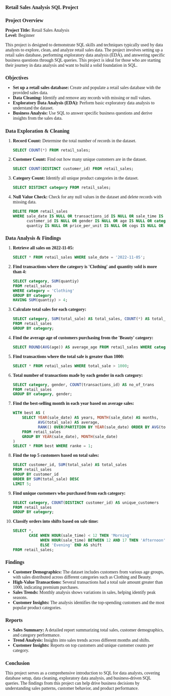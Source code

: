 <style>
    body {
        font-family: 'Times New Roman', serif;
        font-size: 14px;
    }
    h1, h2, h3 {
        font-size: 16px;
    }
</style>

# Retail Sales Analysis SQL Project

## Project Overview
**Project Title:** Retail Sales Analysis  
**Level:** Beginner  

This project is designed to demonstrate SQL skills and techniques typically used by data analysts to explore, clean, and analyze retail sales data. The project involves setting up a retail sales database, performing exploratory data analysis (EDA), and answering specific business questions through SQL queries. This project is ideal for those who are starting their journey in data analysis and want to build a solid foundation in SQL.

## Objectives
- **Set up a retail sales database:** Create and populate a retail sales database with the provided sales data.
- **Data Cleaning:** Identify and remove any records with missing or null values.
- **Exploratory Data Analysis (EDA):** Perform basic exploratory data analysis to understand the dataset.
- **Business Analysis:** Use SQL to answer specific business questions and derive insights from the sales data.

## Data Exploration & Cleaning
1. **Record Count:** Determine the total number of records in the dataset.
   ```sql
   SELECT COUNT(*) FROM retail_sales;
   ```
2. **Customer Count:** Find out how many unique customers are in the dataset.
   ```sql
   SELECT COUNT(DISTINCT customer_id) FROM retail_sales;
   ```
3. **Category Count:** Identify all unique product categories in the dataset.
   ```sql
   SELECT DISTINCT category FROM retail_sales;
   ```
4. **Null Value Check:** Check for any null values in the dataset and delete records with missing data.
   ```sql
   DELETE FROM retail_sales
   WHERE sale_date IS NULL OR transactions_id IS NULL OR sale_time IS NULL OR 
         customer_id IS NULL OR gender IS NULL OR age IS NULL OR category IS NULL OR 
         quantiy IS NULL OR price_per_unit IS NULL OR cogs IS NULL OR total_sale IS NULL;
   ```

## Data Analysis & Findings
1. **Retrieve all sales on 2022-11-05:**
   ```sql
   SELECT * FROM retail_sales WHERE sale_date = '2022-11-05';
   ```
2. **Find transactions where the category is 'Clothing' and quantity sold is more than 4:**
   ```sql
   SELECT category, SUM(quantiy) 
   FROM retail_sales
   WHERE category = 'Clothing'
   GROUP BY category
   HAVING SUM(quantiy) > 4;
   ```
3. **Calculate total sales for each category:**
   ```sql
   SELECT category, SUM(total_sale) AS total_sales, COUNT(*) AS total_orders 
   FROM retail_sales 
   GROUP BY category;
   ```
4. **Find the average age of customers purchasing from the 'Beauty' category:**
   ```sql
   SELECT ROUND(AVG(age)) AS average_age FROM retail_sales WHERE category = 'Beauty';
   ```
5. **Find transactions where the total sale is greater than 1000:**
   ```sql
   SELECT * FROM retail_sales WHERE total_sale > 1000;
   ```
6. **Total number of transactions made by each gender in each category:**
   ```sql
   SELECT category, gender, COUNT(transactions_id) AS no_of_trans
   FROM retail_sales
   GROUP BY category, gender;
   ```
7. **Find the best-selling month in each year based on average sales:**
   ```sql
   WITH best AS (
       SELECT YEAR(sale_date) AS years, MONTH(sale_date) AS months, 
              AVG(total_sale) AS average, 
              RANK() OVER(PARTITION BY YEAR(sale_date) ORDER BY AVG(total_sale) DESC) AS ranke 
       FROM retail_sales
       GROUP BY YEAR(sale_date), MONTH(sale_date)
   )
   SELECT * FROM best WHERE ranke = 1;
   ```
8. **Find the top 5 customers based on total sales:**
   ```sql
   SELECT customer_id, SUM(total_sale) AS total_sales
   FROM retail_sales
   GROUP BY customer_id
   ORDER BY SUM(total_sale) DESC
   LIMIT 5;
   ```
9. **Find unique customers who purchased from each category:**
   ```sql
   SELECT category, COUNT(DISTINCT customer_id) AS unique_customers 
   FROM retail_sales 
   GROUP BY category;
   ```
10. **Classify orders into shifts based on sale time:**
    ```sql
    SELECT *,
           CASE WHEN HOUR(sale_time) < 12 THEN 'Morning' 
                WHEN HOUR(sale_time) BETWEEN 12 AND 17 THEN 'Afternoon' 
                ELSE 'Evening' END AS shift 
    FROM retail_sales;
    ```

## Findings
- **Customer Demographics:** The dataset includes customers from various age groups, with sales distributed across different categories such as Clothing and Beauty.
- **High-Value Transactions:** Several transactions had a total sale amount greater than 1000, indicating premium purchases.
- **Sales Trends:** Monthly analysis shows variations in sales, helping identify peak seasons.
- **Customer Insights:** The analysis identifies the top-spending customers and the most popular product categories.

## Reports
- **Sales Summary:** A detailed report summarizing total sales, customer demographics, and category performance.
- **Trend Analysis:** Insights into sales trends across different months and shifts.
- **Customer Insights:** Reports on top customers and unique customer counts per category.

## Conclusion
This project serves as a comprehensive introduction to SQL for data analysts, covering database setup, data cleaning, exploratory data analysis, and business-driven SQL queries. The findings from this project can help drive business decisions by understanding sales patterns, customer behavior, and product performance.

